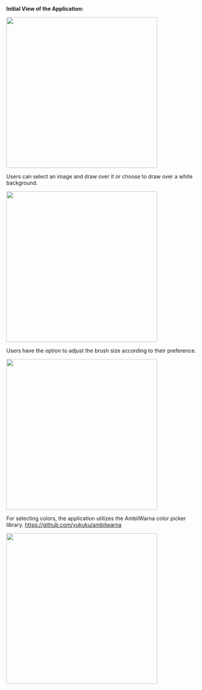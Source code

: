 **Initial View of the Application:**

<img src="https://github.com/adhikarisanjay/Drawing-App-Kotlin/assets/35997281/2add48e2-ee50-4d86-962d-a6838cd7006f" width="400">

Users can select an image and draw over it or choose to draw over a white background.

<img src="https://github.com/adhikarisanjay/Drawing-App-Kotlin/assets/35997281/e503b4f0-88d2-40f6-8104-dfe25c233c89" width="400">

Users have the option to adjust the brush size according to their preference.

<img src="https://github.com/adhikarisanjay/Drawing-App-Kotlin/assets/35997281/9fafc3d5-3787-4387-a359-21f93740dfb1)" width="400">

For selecting colors, the application utilizes the AmbilWarna color picker library.
https://github.com/yukuku/ambilwarna

<img src="https://github.com/adhikarisanjay/Drawing-App-Kotlin/assets/35997281/0f4187fc-2bf3-4e27-a2ad-df1cad96d250" width="400">
